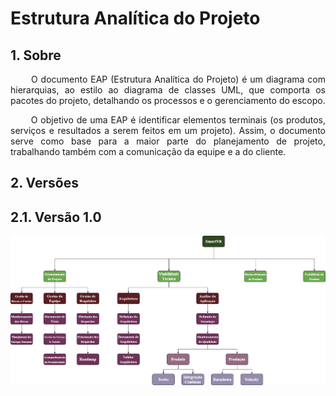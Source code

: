 # <a name="EAP"> Estrutura Analítica do Projeto </a>

## 1. <a name="1">Sobre</a>

<p align = "justify"> &emsp;&emsp; O documento EAP (Estrutura Analítica do Projeto) é um diagrama com hierarquias, ao estilo ao diagrama de classes UML, que comporta os pacotes do projeto, detalhando os processos e o gerenciamento do escopo. </p>

<p align = "justify"> &emsp;&emsp; O objetivo de uma EAP é identificar elementos terminais (os produtos, serviços e resultados a serem feitos em um projeto). Assim, o documento serve como base para a maior parte do planejamento de projeto, trabalhando também com a comunicação da equipe e a do cliente. </p>

## 2. <a name="2">Versões</a>

## 2.1. <a name="2_1">Versão 1.0</a>

![img](imgs/EAP.png)

